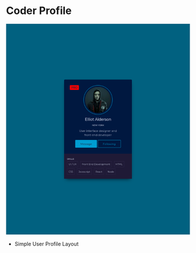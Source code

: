 # Coder Profile

![](https://github.com/u-n-s-t-o-p-p-a-b-l-e/dashboard/blob/main/coder-profile/img/coder-profile.png)

+ Simple User Profile Layout
